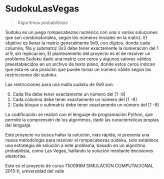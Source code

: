 # SudokuLasVegas
> Algoritmos probabilistas

Sudoku es un juego rompecabezas numérico con una o
varias soluciones que son combinatoriales, según los números
iniciales en la matriz. El objetivo es llenar la matriz
generalmente 9x9, con dígitos, donde cada columna, fila y
submatriz 3x3 debe tener exactamente la numeración del 1 al 9,
sin replicación, El planteamiento del proyecto es el de resolver
un problema Sudoku dado una matriz con ceros y algunos
valores válidos preestablecidos en un archivo de texto plano,
donde estos ceros indican que esta es una posición que puede
tomar un número válido según las restricciones del sudoku.

Las restricciones para una malla sudoku de 9x9 son:

0. Cada fila debe tener exactamente un número del [1 -9]
1. Cada columna debe tener exactamente un número del [1 -9]
2. Cada bloque o submatriz debe tener exactamente un número del [1 -9]

La codificación se realizó con el lenguaje de programación
Python, que permite la comprensión de los algoritmos, dado
las características propias del lenguaje.

Este proyecto no busca hallar la solución, más rápida, ni
presenta una nueva metodología para resolver el rompecabezas
sudoku, solo establece una estrategia de solución a este
problema, basado en un algoritmo probabilista, como Las
Vegas, hallando la solución mediante decisiones aleatorias.

Este es el proyecto de curso 750098M SIMULACIÓN COMPUTACIONAL 2015-II, universidad del valle

